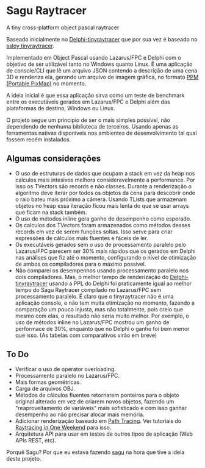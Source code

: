 # Sagu Raytracer
A tiny cross-platform object pascal raytracer

Baseado inicialmente no [Delphi-tinyraytracer](https://github.com/jersonSeling/Delphi-tinyraytracer) que por sua vez é baseado no [ssloy tinyraytracer](https://github.com/ssloy/tinyraytracer/wiki/Part-1:-understandable-raytracing).

Implementado em Object Pascal usando Lazarus/FPC e Delphi com o objetivo de ser utilizável tanto no Windows quanto Linux.
É uma aplicação de console/CLI que lê um arquivo JSON contendo a descrição de uma cena 3D e renderiza ela, gerando um arquivo de imagem gráfica, no formato [PPM (Portable PixMap)](https://en.wikipedia.org/wiki/Netpbm) no momento.

A ideia inicial é que essa aplicação sirva como um teste de benchmark entre os executáveis gerados em Lazarus/FPC e Delphi além das plataformas de destino, Windows ou Linux.

O projeto segue um principio de ser o mais simples possível, não dependendo de nenhuma biblioteca de terceiros. Usando apenas as ferramentas nativas disponíveis nos ambientes de desenvolvimento tal qual fossem recém instalados.

## Algumas considerações
- O uso de estruturas de dados que ocupam a stack em vez da heap nos calculos mais intesivos melhora consideravelmente a performance. Por isso os TVectors são records e não classes. Durante a renderização o algoritmo deve iterar por todos os objetos da cena para descobrir onde o raio bateu mais próximo a câmera. Usando TLists que armazenam objetos no heap essa iteração ficou mais lenta do que se usar arrays que ficam na stack também. 
- O uso de métodos inline gera ganho de desempenho como esperado.
- Os calculos dos TVectors foram armazenados como métodos desses records em vez de serem funções soltas. Isso serve para criar expressões de cálculos mais fluentes e fáceis de ler.
- Os executáveis gerados sem o uso de processamento paralelo pelo Lazarus/FPC parecem ser 30% mais rápidos que os gerados em Delphi nas análises que fiz até o momento, configurando o nível de otimização de ambos os compiladores para o máximo possível.
- Não comparei os desempenhos usando processamento paralelo nos dois compiladores. Mas, o melhor tempo de renderização do [Delphi-tinyraytracer](https://github.com/jersonSeling/Delphi-tinyraytracer) usando a PPL do Delphi foi praticamente igual ao melhor tempo do Sagu Raytracer compilado no Lazarus/FPC sem processamento paralelo. É claro que o tinyraytracer não é uma aplicação console, e não tem muita otimização no momento, fazendo a comparação um pouco injusta, mas não totalmente, pois creio que mesmo com elas, o resultado não seria muito melhor. Por exemplo, o uso de métodos inline no Lazarus/FPC mostrou um ganho de performace de 30%, enquanto que no Delphi o ganho foi bem menor que isso. (As tabelas com comparativos virão em breve)

## To Do
- Verificar o uso de operator overloading.
- Processamento paralelo no Lazarus/FPC.
- Mais formas geométricas.
- Carga de arquivos OBJ.
- Métodos de cálculos fluentes retornarem ponteiros para o objeto original alterado em vez de criarem novos objetos, fazendo um "reaproveitamento de variáveis" mais sofisticado e com isso ganhar desempenho ao não precisar alocar mais memória.
- Adicionar renderização baseado em [Path Tracing](https://en.wikipedia.org/wiki/Path_tracing). Ver tutoriais do [Raytracing in One Weekend](https://raytracing.github.io/) para isso.
- Arquitetura API para usar em testes de outros tipos de aplicação (Web APIs REST, etc).


Porquê Sagu?
Por que eu estava fazendo [sagu](https://pt.wikipedia.org/wiki/Sagu_(sobremesa)) na hora que tive a ideia deste projeto.

